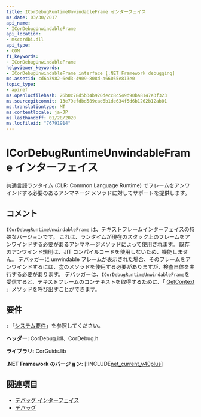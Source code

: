 ```yaml
---
title: ICorDebugRuntimeUnwindableFrame インターフェイス
ms.date: 03/30/2017
api_name:
- ICorDebugUnwindableFrame
api_location:
- mscordbi.dll
api_type:
- COM
f1_keywords:
- ICorDebugUnwindableFrame
helpviewer_keywords:
- ICorDebugUnwindableFrame interface [.NET Framework debugging]
ms.assetid: cd6a3982-6ed3-4909-808d-a66055e813e0
topic_type:
- apiref
ms.openlocfilehash: 26b0c78d5b34b920decc8c549d90ba8147e3f323
ms.sourcegitcommit: 13e79efdbd589cad6b1de634f5d6b1262b12ab01
ms.translationtype: MT
ms.contentlocale: ja-JP
ms.lasthandoff: 01/28/2020
ms.locfileid: "76791914"
---
```

# <a name="icordebugruntimeunwindableframe-interface"></a>ICorDebugRuntimeUnwindableFrame インターフェイス
共通言語ランタイム (CLR: Common Language Runtime) でフレームをアンワインドする必要のあるアンマネージ メソッドに対してサポートを提供します。  
  
## <a name="remarks"></a>コメント  
 `ICorDebugRuntimeUnwindableFrame` は、テキストフレームインターフェイスの特殊なバージョンです。 これは、ランタイムが現在のスタック上のフレームをアンワインドする必要があるアンマネージメソッドによって使用されます。 既存のアンワインド規則は、JIT コンパイルコードを使用しないため、機能しません。 デバッガーに unwindable フレームが表示された場合、そのフレームをアンワインドするには、[次](icordebugstackwalk-next-method.md)のメソッドを使用する必要がありますが、検査自体を実行する必要があります。 デバッガーは、`ICorDebugRuntimeUnwindableFrame`を受信すると、テキストフレームのコンテキストを取得するために、「 [GetContext](icordebugstackwalk-getcontext-method.md) 」メソッドを呼び出すことができます。  
  
## <a name="requirements"></a>要件  
 **:** 「[システム要件](../../../../docs/framework/get-started/system-requirements.md)」を参照してください。  
  
 **ヘッダー:** CorDebug.idl、CorDebug.h  
  
 **ライブラリ:** CorGuids.lib  
  
 **.NET Framework のバージョン:** [!INCLUDE[net_current_v40plus](../../../../includes/net-current-v40plus-md.md)]  
  
## <a name="see-also"></a>関連項目

- [デバッグ インターフェイス](debugging-interfaces.md)
- [デバッグ](index.md)
